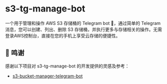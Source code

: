 # s3-tg-manage-bot

一个用于管理和操作 AWS S3 存储桶的 Telegram bot 🚀，通过简单的 Telegram 消息，您可以创建、列出、删除 S3 存储桶，并执行更多与存储相关的操作。无需登录AWS控制台，直接在您的手机上享受云存储的便捷性。

## 🙏 鸣谢

感谢以下项目对 s3-tg-manage-bot 的开发提供的灵感及参考：

- [s3-bucket-manager-telegram-bot](https://github.com/thelebster/s3-bucket-manager-telegram-bot)
